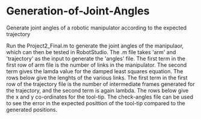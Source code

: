 # Generation-of-Joint-Angles
Generate joint angles of a robotic manipulator according to the expected trajectory

Run the Project2_Final.m to generate the joint angles of the manipulaor, which can then be tested in RobotStudio. The .m file
takes 'arm' and 'trajectory' as the input to generate the 'angles' file. The first term in the first row of arm file is the 
number of links in the manipulator. The second term gives the lamda value for the damped least squares equation. 
The rows below give the lenghts of the various links. The first term in the first row of the trajectory file is the number of
intermediate frames generated for the trajectory, and the second term is again lambda. The rows below give the x and y 
co-ordinates for the tool-tip.
The check-angles file can be used to see the error in the expected posittion of the tool-tip  compared to the generated positions.
